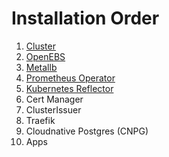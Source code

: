 # Installation Order

1.  [Cluster](cluster/)
2.  [OpenEBS](openebs/)
3.  [Metallb](metallb/)
4.  [Prometheus Operator](prometheus-operator/)
5.  [Kubernetes Reflector](kubernetes-reflector/)
6.  Cert Manager
7.  ClusterIssuer
8.  Traefik
9.  Cloudnative Postgres (CNPG)
10.  Apps
